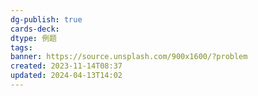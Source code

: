 ```yaml
---
dg-publish: true
cards-deck: 
dtype: 例题
tags: 
banner: https://source.unsplash.com/900x1600/?problem
created: 2023-11-14T08:37
updated: 2024-04-13T14:02
---
```


